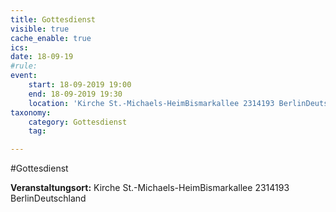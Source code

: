 ```yaml
---
title: Gottesdienst
visible: true
cache_enable: true
ics: 
date: 18-09-19
#rule: 
event:
	start: 18-09-2019 19:00
	end: 18-09-2019 19:30
	location: 'Kirche St.-Michaels-HeimBismarkallee 2314193 BerlinDeutschland'
taxonomy:
	category: Gottesdienst
	tag: 

---
```

#Gottesdienst


**Veranstaltungsort:** Kirche St.-Michaels-HeimBismarkallee 2314193 BerlinDeutschland

